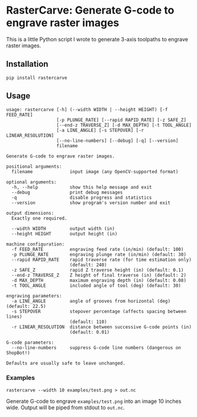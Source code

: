 # RasterCarve: Generate G-code to engrave raster images

This is a little Python script I wrote to generate 3-axis toolpaths to
engrave raster images.

## Installation

`pip install rastercarve`

## Usage

```
usage: rastercarve [-h] (--width WIDTH | --height HEIGHT) [-f FEED_RATE]
                   [-p PLUNGE_RATE] [--rapid RAPID_RATE] [-z SAFE_Z]
                   [--end-z TRAVERSE_Z] [-d MAX_DEPTH] [-t TOOL_ANGLE]
                   [-a LINE_ANGLE] [-s STEPOVER] [-r LINEAR_RESOLUTION]
                   [--no-line-numbers] [--debug] [-q] [--version]
                   filename

Generate G-code to engrave raster images.

positional arguments:
  filename              input image (any OpenCV-supported format)

optional arguments:
  -h, --help            show this help message and exit
  --debug               print debug messages
  -q                    disable progress and statistics
  --version             show program's version number and exit

output dimensions:
  Exactly one required.

  --width WIDTH         output width (in)
  --height HEIGHT       output height (in)

machine configuration:
  -f FEED_RATE          engraving feed rate (in/min) (default: 100)
  -p PLUNGE_RATE        engraving plunge rate (in/min) (default: 30)
  --rapid RAPID_RATE    rapid traverse rate (for time estimation only)
                        (default: 240)
  -z SAFE_Z             rapid Z traverse height (in) (default: 0.1)
  --end-z TRAVERSE_Z    Z height of final traverse (in) (default: 2)
  -d MAX_DEPTH          maximum engraving depth (in) (default: 0.08)
  -t TOOL_ANGLE         included angle of tool (deg) (default: 30)

engraving parameters:
  -a LINE_ANGLE         angle of grooves from horizontal (deg) (default: 22.5)
  -s STEPOVER           stepover percentage (affects spacing between lines)
                        (default: 110)
  -r LINEAR_RESOLUTION  distance between successive G-code points (in)
                        (default: 0.01)

G-code parameters:
  --no-line-numbers     suppress G-code line numbers (dangerous on ShopBot!)

Defaults are usually safe to leave unchanged.
```

### Examples

```
rastercarve --width 10 examples/test.png > out.nc
```

Generate G-code to engrave `examples/test.png` into an image 10 inches
wide. Output will be piped from stdout to `out.nc`.
